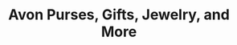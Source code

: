 ---
title: "Avon Purses, Gifts, Jewelry, and More"
url: /high-point/avon-purses-gifts-jewelry-and-more/
shop: Allgemein
---